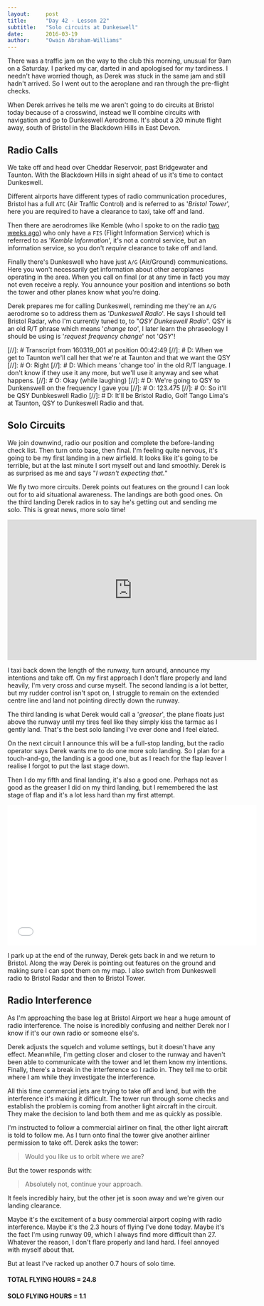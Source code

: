 ```yaml
---
layout:     post
title:      "Day 42 - Lesson 22"
subtitle:   "Solo circuits at Dunkeswell"
date:       2016-03-19
author:     "Owain Abraham-Williams"
---
```


There was a traffic jam on the way to the club this morning, unusual for 9am on a
Saturday. I parked my car, darted in and apologised for my tardiness. I needn't have
worried though, as Derek was stuck in the same jam and still hadn't arrived. So I went out
to the aeroplane and ran through the pre-flight checks.

When Derek arrives he tells me we aren't going to do circuits at Bristol today because of
a crosswind, instead we'll combine circuits with navigation and go to Dunkeswell
Aerodrome. It's about a 20 minute flight away, south of Bristol in the Blackdown Hills in
East Devon.

## Radio Calls

We take off and head over Cheddar Reservoir, past Bridgewater and Taunton. With the
Blackdown Hills in sight ahead of us it's time to contact Dunkeswell.

Different airports have different types of radio communication procedures, Bristol has a
full `ATC` (Air Traffic Control) and is referred to as '*Bristol Tower*', here you are
required to have a clearance to taxi, take off and land.

Then there are aerodromes like Kemble (who I spoke to on the radio
[two weeks ago](/2016/03/05/day-39-lesson20-navex-to-kemble/)) who only have a `FIS`
(Flight Information Service) which is referred to as '*Kemble Information*', it's not a
control service, but an information service, so you don't *require* clearance to take off
and land.

Finally there's Dunkeswell who have just `A/G` (Air/Ground) communications. Here you won't
necessarily get information about other aeroplanes operating in the area. When you call on
final (or at any time in fact) you may not even receive a reply. You announce your
position and intentions so both the tower and other planes know what you're doing.

Derek prepares me for calling Dunkeswell, reminding me they're an `A/G` aerodrome so to
address them as '*Dunkeswell Radio*'. He says I should tell Bristol Radar, who I'm
currently tuned to, to "*QSY Dunkeswell Radio*". QSY is an old R/T phrase which means
'*change too*', I later learn the phraseology I should be using is '*request frequency
change*' not '*QSY*'!

[//]: # Transcript from 160319_001 at position 00:42:49
[//]: # D: When we get to Taunton we'll call her that we're at Taunton and that we want the QSY
[//]: # O: Right
[//]: # D: Which means 'change too' in the old R/T language. I don't know if they use it any more, but we'll use it anyway and see what happens.
[//]: # O: Okay (while laughing)
[//]: # D: We're going to QSY to Dunkenswell on the frequency I gave you
[//]: # O: 123.475
[//]: # O: So it'll be QSY Dunbkeswell Radio
[//]: # D: It'll be Bristol Radio, Golf Tango Lima's at Taunton, QSY to Dunkeswell Radio and that.

## Solo Circuits

We join downwind, radio our position and complete the before-landing check list. Then turn
onto base, then final. I'm feeling quite nervous, it's going to be my first landing in a
new airfield. It looks like it's going to be terrible, but at the last minute I sort
myself out and land smoothly. Derek is as surprised as me and says "*I wasn't expecting
that.*"

We fly two more circuits. Derek points out features on the ground I can look out for to
aid situational awareness. The landings are both good ones. On the third landing Derek
radios in to say he's getting out and sending me solo. This is great news, more solo
time!

<iframe width="560" height="315" src="https://www.youtube.com/embed/bjD2Hw7g_NA" frameborder="0" allowfullscreen></iframe>

I taxi back down the length of the runway, turn around, announce my intentions and take
off. On my first approach I don't flare properly and land heavily, I'm very cross and
curse myself. The second landing is a lot better, but my rudder control isn't spot on, I
struggle to remain on the extended centre line and land not pointing directly down the
runway.

The third landing is what Derek would call a '*greaser*', the plane floats just above the
runway until my tires feel like they simply kiss the tarmac as I gently land. That's the
best solo landing I've ever done and I feel elated.

On the next circuit I announce this will be a full-stop landing, but the radio operator
says Derek wants me to do one more solo landing. So I plan for a touch-and-go, the landing
is a good one, but as I reach for the flap leaver I realise I forgot to put the last stage
down.

Then I do my fifth and final landing, it's also a good one. Perhaps not as good as the
greaser I did on my third landing, but I remembered the last stage of flap and it's a lot
less hard than my first attempt.

<iframe width="560" height="315" src="/maps/2016-03-19-day-42-lesson-22-map.html" frameborder="0"></iframe>

I park up at the end of the runway, Derek gets back in and we return to Bristol. Along the
way Derek is pointing out features on the ground and making sure I can spot them on my
map. I also switch from Dunkeswell radio to Bristol Radar and then to Bristol Tower.

## Radio Interference

As I'm approaching the base leg at Bristol Airport we hear a huge amount of radio
interference. The noise is incredibly confusing and neither Derek nor I know if it's our
own radio or someone else's.

Derek adjusts the squelch and volume settings, but it doesn't have any effect. Meanwhile,
I'm getting closer and closer to the runway and haven't been able to communicate with the
tower and let them know my intentions. Finally, there's a break in the interference so I
radio in. They tell me to orbit where I am while they investigate the interference.

All this time commercial jets are trying to take off and land, but with the interference
it's making it difficult. The tower run through some checks and establish the problem is
coming from another light aircraft in the circuit. They make the decision to land both
them and me as quickly as possible.

I'm instructed to follow a commercial airliner on final, the other light aircraft is told
to follow me. As I turn onto final the tower give another airliner permission to take off.
Derek asks the tower:

> Would you like us to orbit where we are?

But the tower responds with:

> Absolutely not, continue your approach.

It feels incredibly hairy, but the other jet is soon away and we're given our landing
clearance.

Maybe it's the excitement of a busy commercial airport coping with radio interference.
Maybe it's the 2.3 hours of flying I've done today. Maybe it's the fact I'm using runway
09, which I always find more difficult than 27. Whatever the reason, I don't flare
properly and land hard. I feel annoyed with myself about that.

But at least I've racked up another 0.7 hours of solo time.

#### TOTAL FLYING HOURS = 24.8

#### SOLO FLYING HOURS = 1.1